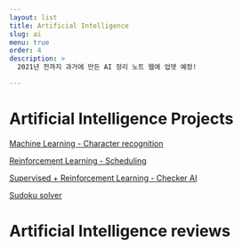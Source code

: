 ```yaml
---
layout: list
title: Artificial Intelligence
slug: ai
menu: true
order: 4
description: >
  2021년 전까지 과거에 만든 AI 정리 노트 웹에 업뎃 예정!

---
```


# Artificial Intelligence Projects

[Machine Learning - Character recognition](https://yejip.com/pro/ANN.html)

[Reinforcement Learning - Scheduling](https://yejip.com/pro/GA.html)

[Supervised + Reinforcement Learning - Checker AI](https://yejip.com/pro/Checker.html)

[Sudoku solver](https://yejip.com/pro/Sudoku.html)

# Artificial Intelligence reviews

